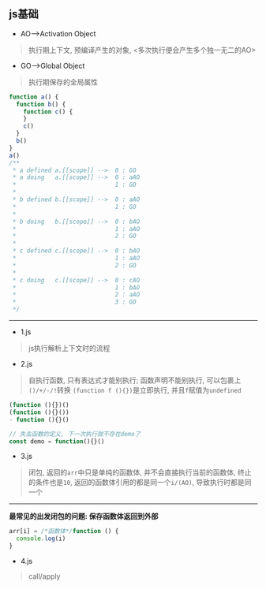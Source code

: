 ## js基础

- AO-->Activation Object  
> 执行期上下文, 预编译产生的对象, <多次执行便会产生多个独一无二的AO>
- GO-->Global Object
> 执行期保存的全局属性
```js
function a() {
  function b() {
    function c() {
    }
    c()
  }
  b()
}
a()
/**
 * a defined a.[[scope]] -->  0 : GO  
 * a doing   a.[[scope]] -->  0 : aAO   
 *                            1 : GO
 *   
 * b defined b.[[scope]] -->  0 : aAO  
 *                            1 : GO  
 * 
 * b doing   b.[[scope]] -->  0 : bAO   
 *                            1 : aAO  
 *                            2 : GO
 *   
 * c defined c.[[scope]] -->  0 : bAO   
 *                            1 : aAO  
 *                            2 : GO
 *  
 * c doing   c.[[scope]] -->  0 : cAO   
 *                            1 : bAO  
 *                            2 : aAO  
 *                            3 : GO 
 */
```
---

- 1.js
>js执行解析上下文时的流程

- 2.js
>自执行函数, 只有表达式才能别执行; 函数声明不能别执行, 可以包裹上`()/+/-/!`转换
> `(function f (){})`是立即执行, 并且`f`赋值为`undefined`
```js
(function (){})()
(function (){}())
- function (){}()

// 失去函数的定义, 下一次执行就不存在demo了
const demo = function(){}()

```

- 3.js
> 闭包, 返回的`arr`中只是单纯的函数体, 并不会直接执行当前的函数体, 终止的条件也是`10`, 返回的函数体引用的都是同一个`i/(AO)`, 导致执行时都是同一个 
---
**最常见的出发闭包的问题: 保存函数体返回到外部**
```js
arr[i] = /*函数体*/function () {
  console.log(i)
}
```
- 4.js
> call/apply